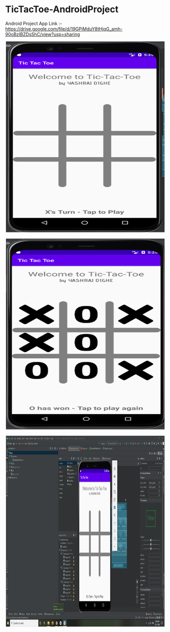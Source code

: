 # TicTacToe-AndroidProject
Android Project
App Link :- https://drive.google.com/file/d/19GPiMduY8tHjqG_amh-90oBzIBZDsShC/view?usp=sharing

<p align="center">
  <img src="https://github.com/yashraj077/TicTacToe-AndroidProject/blob/master/photos/pic%202.PNG" style="width:500px;height:600px;" alt="Screenshot"><br><br>
  <img src="https://github.com/yashraj077/TicTacToe-AndroidProject/blob/master/photos/pic%203.PNG" style="width:500px;height:600px;" alt="Screenshot"><br><br>
  <img src="https://github.com/yashraj077/TicTacToe-AndroidProject/blob/master/photos/pic%201.PNG" style="width:500px;height:600px;" alt="Screenshot"><br><br>
</p>
